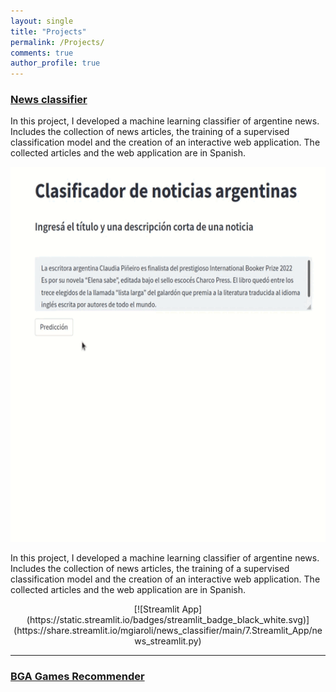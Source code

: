 ```yaml
---
layout: single
title: "Projects"
permalink: /Projects/
comments: true
author_profile: true
---
```


### [News classifier](https://github.com/mgiaroli/News_classifier)

In this project, I developed a machine learning classifier of argentine news. Includes the collection of news articles, the training of a supervised classification model and the creation of an interactive web application. The collected articles and the web application are in Spanish.

<p align="center">
<img src="/others/classifier.gif" width="600" height="600" />
</p>

In this project, I developed a machine learning classifier of argentine news. Includes the collection of news articles, the training of a supervised classification model and the creation of an interactive web application. The collected articles and the web application are in Spanish.

<p style="text-align: center;">
[![Streamlit App](https://static.streamlit.io/badges/streamlit_badge_black_white.svg)](https://share.streamlit.io/mgiaroli/news_classifier/main/7.Streamlit_App/news_streamlit.py)
</p>

--- 

### [BGA Games Recommender](https://github.com/mgiaroli/BGA_games_recommender)

